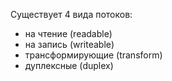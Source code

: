 Существует 4 вида потоков:

- на чтение (readable)
- на запись (writeable)
- трансформирующие (transform)
- дуплексные (duplex)
